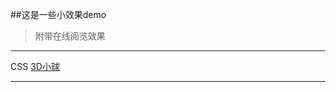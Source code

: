 ##这是一些小效果demo
>附带在线阅览效果
---
CSS
[3D小球](https://root-lucas.github.io/Code-Examples/CSS3/3D%E5%B0%8F%E7%90%83.html)

---
